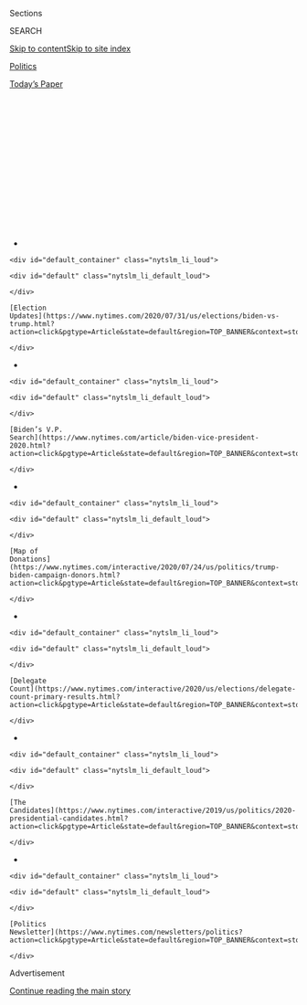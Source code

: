 <div id="app">

<div>

<div>

<div>

<div class="NYTAppHideMasthead css-1q2w90k e1suatyy0">

<div class="section css-ui9rw0 e1suatyy2">

<div class="css-eph4ug er09x8g0">

<div class="css-6n7j50">

</div>

<span class="css-1dv1kvn">Sections</span>

<div class="css-10488qs">

<span class="css-1dv1kvn">SEARCH</span>

</div>

[Skip to content](#site-content)[Skip to site
index](#site-index)

</div>

<div id="masthead-section-label" class="css-1wr3we4 eaxe0e00">

[Politics](https://www.nytimes.com/section/politics)

</div>

<div class="css-10698na e1huz5gh0">

</div>

</div>

<div id="masthead-bar-one" class="section hasLinks css-15hmgas e1csuq9d3">

<div class="css-uqyvli e1csuq9d0">

</div>

<div class="css-1uqjmks e1csuq9d1">

</div>

<div class="css-9e9ivx">

[](https://myaccount.nytimes.com/auth/login?response_type=cookie&client_id=vi)

</div>

<div class="css-1bvtpon e1csuq9d2">

[Today’s
Paper](https://www.nytimes.com/section/todayspaper)

</div>

</div>

</div>

</div>

<div data-aria-hidden="false">

<div id="site-content" data-role="main">

<div>

<div class="css-1aor85t" style="opacity:0.000000001;z-index:-1;visibility:hidden">

<div class="css-1hqnpie">

<div class="css-epjblv">

<span class="css-17xtcya">[Politics](/section/politics)</span><span class="css-x15j1o">|</span><span class="css-fwqvlz">At
Minneapolis Rally, an Angry Trump Reserves Sharpest Attack for
Biden</span>

</div>

<div class="css-k008qs">

<div class="css-1iwv8en">

<span class="css-18z7m18"></span>

<div>

</div>

</div>

<span class="css-1n6z4y">https://nyti.ms/33mxnSS</span>

<div class="css-1705lsu">

<div class="css-4xjgmj">

<div class="css-4skfbu" data-role="toolbar" data-aria-label="Social Media Share buttons, Save button, and Comments Panel with current comment count" data-testid="share-tools">

  - 
  - 
  - 
  - 
    
    <div class="css-6n7j50">
    
    </div>

  - 

</div>

</div>

</div>

</div>

</div>

</div>

<div id="NYT_TOP_BANNER_REGION" class="css-13pd83m">

<div>

<div id="styln-elections-notifications-menu" class="section interactive-content interactive-size-medium css-1edisqu">

<div class="css-17ih8de interactive-body">

<div class="nytslm_innerContainer" data-aria-live="polite">

<div class="nytslm_title">

</div>

  - 
    
    <div id="default_container" class="nytslm_li_loud">
    
    <div id="default" class="nytslm_li_default_loud">
    
    </div>
    
    [Election
    Updates](https://www.nytimes.com/2020/07/31/us/elections/biden-vs-trump.html?action=click&pgtype=Article&state=default&region=TOP_BANNER&context=storylines_menu)
    
    </div>

  - 
    
    <div id="default_container" class="nytslm_li_loud">
    
    <div id="default" class="nytslm_li_default_loud">
    
    </div>
    
    [Biden’s V.P.
    Search](https://www.nytimes.com/article/biden-vice-president-2020.html?action=click&pgtype=Article&state=default&region=TOP_BANNER&context=storylines_menu)
    
    </div>

  - 
    
    <div id="default_container" class="nytslm_li_loud">
    
    <div id="default" class="nytslm_li_default_loud">
    
    </div>
    
    [Map of
    Donations](https://www.nytimes.com/interactive/2020/07/24/us/politics/trump-biden-campaign-donors.html?action=click&pgtype=Article&state=default&region=TOP_BANNER&context=storylines_menu)
    
    </div>

  - 
    
    <div id="default_container" class="nytslm_li_loud">
    
    <div id="default" class="nytslm_li_default_loud">
    
    </div>
    
    [Delegate
    Count](https://www.nytimes.com/interactive/2020/us/elections/delegate-count-primary-results.html?action=click&pgtype=Article&state=default&region=TOP_BANNER&context=storylines_menu)
    
    </div>

  - 
    
    <div id="default_container" class="nytslm_li_loud">
    
    <div id="default" class="nytslm_li_default_loud">
    
    </div>
    
    [The
    Candidates](https://www.nytimes.com/interactive/2019/us/politics/2020-presidential-candidates.html?action=click&pgtype=Article&state=default&region=TOP_BANNER&context=storylines_menu)
    
    </div>

  - 
    
    <div id="default_container" class="nytslm_li_loud">
    
    <div id="default" class="nytslm_li_default_loud">
    
    </div>
    
    [Politics
    Newsletter](https://www.nytimes.com/newsletters/politics?action=click&pgtype=Article&state=default&region=TOP_BANNER&context=storylines_menu)
    
    </div>

</div>

</div>

</div>

</div>

</div>

<div id="top-wrapper" class="css-1sy8kpn">

<div id="top-slug" class="css-l9onyx">

Advertisement

</div>

[Continue reading the main
story](#after-top)

<div class="ad top-wrapper" style="text-align:center;height:100%;display:block;min-height:250px">

<div id="top" class="place-ad" data-position="top" data-size-key="top">

</div>

</div>

<div id="after-top">

</div>

</div>

<div id="sponsor-wrapper" class="css-1hyfx7x">

<div id="sponsor-slug" class="css-19vbshk">

Supported by

</div>

[Continue reading the main
story](#after-sponsor)

<div id="sponsor" class="ad sponsor-wrapper" style="text-align:center;height:100%;display:block">

</div>

<div id="after-sponsor">

</div>

</div>

<div class="css-1vkm6nb ehdk2mb0">

# At Minneapolis Rally, an Angry Trump Reserves Sharpest Attack for Biden

</div>

![<span class="css-16f3y1r e13ogyst0">President Trump criticized former
Vice President Joseph R. Biden Jr. and Mr. Biden’s son, Hunter, during a
rally in Minneapolis on Thursday, his first since the beginning of an
impeachment inquiry last
month.</span><span class="css-cch8ym"><span class="css-1dv1kvn">Credit</span><span class="css-cnj6d5 e1z0qqy90" itemprop="copyrightHolder"><span class="css-1ly73wi e1tej78p0">Credit...</span><span>Doug
Mills/The New York
Times</span></span></span>](https://static01.nyt.com/images/2019/10/12/us/politics/10dc-trump/10dc-trump-videoSixteenByNine3000.jpg)

<div class="css-xt80pu e12qa4dv0">

<div class="css-18e8msd">

<div class="css-vp77d3 epjyd6m0">

<div class="css-1baulvz">

By [<span class="css-1baulvz" itemprop="name">Annie
Karni</span>](https://www.nytimes.com/by/annie-karni) and
[<span class="css-1baulvz last-byline" itemprop="name">Peter
Baker</span>](https://www.nytimes.com/by/peter-baker)

</div>

</div>

  - 
    
    <div class="css-ld3wwf e16638kd2">
    
    Oct. 10,
    2019
    
    </div>

  - 
    
    <div class="css-4xjgmj">
    
    <div class="css-d8bdto" data-role="toolbar" data-aria-label="Social Media Share buttons, Save button, and Comments Panel with current comment count" data-testid="share-tools">
    
      - 
      - 
      - 
      - 
        
        <div class="css-6n7j50">
        
        </div>
    
      - 
    
    </div>
    
    </div>

</div>

</div>

<div class="section meteredContent css-1r7ky0e" name="articleBody" itemprop="articleBody">

<div class="css-1fanzo5 StoryBodyCompanionColumn">

<div class="css-53u6y8">

MINNEAPOLIS — A fired-up President Trump lashed out against Democrats at
a combative campaign rally on Thursday night, deriding them as “very
sick and deranged people” who were only investigating him for abuse of
power in order to “erase your vote.”

Facing impeachment in the House, Mr. Trump took his case to his core
supporters, arguing that Democrats were trying to overturn the 2016
election because they knew they could not beat him in 2020. He singled
out former Vice President Joseph R. Biden Jr. as nothing but a toady for
President Barack Obama.

“He was only a good vice president because he knew how to kiss Barack
Obama’s ass,” Mr. Trump said, a line that drew huge roars of approval
from the crowd.

In his first campaign rally since Speaker Nancy Pelosi [declared the
formal beginning of an impeachment
inquiry](https://www.nytimes.com/2019/09/24/us/politics/democrats-impeachment-trump.html)
last month, Mr. Trump was as raw and rancorous as ever, targeting
individual Democrats in highly personal terms that no president has used
in public and presenting himself as a victim of a partisan conspiracy.

</div>

</div>

<div class="css-1fanzo5 StoryBodyCompanionColumn">

<div class="css-53u6y8">

“From Day 1, the wretched Washington swamp has been trying to nullify
the results of a truly great and democratic election,” Mr. Trump told a
crowd of about 20,000 at the Target Center in Minneapolis, one of the
most Democratic cities in the country. “They want to erase your vote
like it never existed; they want to erase your voice, and they want to
erase your future.”

He fired off insults in rapid succession at F.B.I. agents, lawmakers and
journalists who he said were out to get him. “She’s either really stupid
or she’s really lost it — or maybe there’s a certain dishonesty in
there,” he said of Ms. Pelosi.

Representative Ilhan Omar, Democrat of Minnesota, who is one of his
favorite targets, is an “America-hating socialist” who married her
brother in order to come into the country, he said. ([No proof has
emerged](https://www.nytimes.com/2019/07/18/us/politics/trump-ilhan-omar-fact-check.html)
substantiating the marriage
claim.)

<div id="NYT_MAIN_CONTENT_1_REGION" class="css-9tf9ac">

<div>

<div id="styln-nfldraft-updates-block" class="section interactive-content interactive-size-medium css-1ftcdic">

<div class="css-17ih8de interactive-body">

<div id="styln-briefing-block" data-asset-id="">

<div class="briefing-block-header-section">

# [Latest Updates: 2020 Election](https://www.nytimes.com/2020/07/31/us/elections/biden-vs-trump.html?action=click&pgtype=Article&state=default&region=MAIN_CONTENT_1&context=storylines_live_updates)

<div class="briefing-block-ts">

Updated 2020-08-01T01:26:45.732Z

</div>

</div>

  - [Kamala Harris, a top vice-presidential contender, confronts double
    standards.](https://www.nytimes.com/2020/07/31/us/elections/biden-vs-trump.html?action=click&pgtype=Article&state=default&region=MAIN_CONTENT_1&context=storylines_live_updates#link-29fdff45)
  - [Karen Bass and Susan Rice are rising on Biden’s vice-presidential
    shortlist.](https://www.nytimes.com/2020/07/31/us/elections/biden-vs-trump.html?action=click&pgtype=Article&state=default&region=MAIN_CONTENT_1&context=storylines_live_updates#link-13ec3d9c)
  - [Trump says Russian bounties to kill U.S. troops ‘never took
    place.’](https://www.nytimes.com/2020/07/31/us/elections/biden-vs-trump.html?action=click&pgtype=Article&state=default&region=MAIN_CONTENT_1&context=storylines_live_updates#link-49e9a016)

<div class="briefing-block-footer">

<div class="briefing-block-footer-meta">

[See more
updates](https://www.nytimes.com/2020/07/31/us/elections/biden-vs-trump.html?action=click&pgtype=Article&state=default&region=MAIN_CONTENT_1&context=storylines_live_updates)

</div>

</div>

</div>

</div>

</div>

</div>

</div>

He went local in targeting the city’s Democratic mayor, Jacob Frey, who
drew the president’s ire this week for seeking reimbursement for the
cost of extra security required for the rally. “You got a rotten mayor,”
Mr. Trump said. “You’ve got to change your mayor.”

But no Democrat came under as much fire as Mr. Biden, one of the leading
Democrats bidding to challenge him next year. It was Mr. Trump’s
[efforts to pressure Ukraine’s
president](https://www.nytimes.com/2019/09/25/us/politics/ukraine-transcript-trump.html)
to come up with damaging information about Mr. Biden that prompted the
House impeachment inquiry that now threatens his presidency.

</div>

</div>

<div class="css-1fanzo5 StoryBodyCompanionColumn">

<div class="css-53u6y8">

Mr. Trump maintained he was interested only in uncovering supposed
corruption by the former vice president and his younger son, Hunter
Biden, who made $50,000 a month serving on the board of a Ukrainian
energy company at the same time his father was working on Ukraine policy
for the Obama administration.

In scathing terms, Mr. Trump mocked Hunter Biden, who struggled for
years with alcohol and drug abuse and was discharged from the Navy
Reserve after failing a drug test. Calling him unqualified for the
energy company post, Mr. Trump declared that Hunter Biden was “not too
smart” and added, “Hunter, you’re a loser.”

He noted that Hunter Biden had been out of the public spotlight in the
past couple of weeks as the president and his supporters have sought to
make him a political liability for the former vice president.

“Whatever happened to Hunter?” Mr. Trump demanded. “Where the hell is
he? Where’s Hunter?” Turning to a group of supporters, the president
said, “Hey, fellas, I have an idea for a new T-shirt.” It should say,
“Where’s Hunter?” he added.

Mr. Trump was proudly on offense all night, cheerfully using the word
“hell” repeatedly while mocking those who say he should watch his
language. “I’m energized,” he told the crowd.

At another point, he reveled in his ad hoc blasts at his enemies. “Isn’t
it much better when I go off script?” he asked.

The rally, the first of three in the next week, came on a day of rapidly
advancing developments in the impeachment inquiry and related matters.

</div>

</div>

<div class="css-1fanzo5 StoryBodyCompanionColumn">

<div class="css-53u6y8">

[Energy Secretary Rick Perry was
subpoenaed](https://www.nytimes.com/2019/10/10/us/politics/rick-perry-subpoena.html?action=click&module=Top%20Stories&pgtype=Homepage)
on Thursday for records that could shed light on any role he may have
played in Mr. Trump’s attempts to pressure the Ukrainian government. Lev
Parnas and Igor Fruman, two of associates of Mr. Trump’s personal lawyer
Rudolph W. Giuliani, [were indicted on campaign finance
charges](https://www.nytimes.com/2019/10/10/us/politics/lev-parnas-igor-fruman-arrested-giuliani.html?module=inline).

And Mr. Trump told reporters that the man [just announced as his outside
counsel](https://www.nytimes.com/2019/10/09/us/politics/trey-gowdy-trump-legal-team.html),
Trey Gowdy, could not start in that position until January because of
“lobbying rules,” even as House Democrats hope to have an impeachment
vote wrapped up by the holidays.

Despite the fast-moving inquiry unfolding in Washington, Mr. Trump
showed that he, too, was barreling forward in his re-election campaign,
using impeachment as fuel to energize his hard-core supporters while
trying to expand the electoral map.

This time, his campaign is pouring resources into a state with the hopes
of putting Democrats on defense and projecting confidence that they have
more paths to re-election than simply recreating the winning map from
2016. Mr. Trump lost Minnesota by 1.5 percentage points to Hillary
Clinton in 2016, despite having no campaign staff on the ground and
barely setting foot in the state.

“We are going to win this state,” Mr. Trump said as he took the stage
Thursday night. “This feels like the day before the election.”

The president’s decision to visit Ms. Omar’s backyard was also a show of
confidence, challenging a local congresswoman in her home state.

“How do you have such a person representing you in Minnesota?” he asked
the crowd, calling her one of the “big reasons” that he would win
re-election.

</div>

</div>

<div class="css-1fanzo5 StoryBodyCompanionColumn">

<div class="css-53u6y8">

He bemoaned the fact that so many Somali refugees had been allowed to
resettle in Minnesota and boasted that he had closed the door to many
foreigners seeking protection in the United States. “I have reduced
refugee resettlement by 85 percent,” he said.

Outside the Target Center, Trump protesters clashed with Trump
supporters, their shouting and cursing escalating as the president took
the stage. Many said the longtime Democratic state suddenly felt like a
battleground, and strangers approached each other to pick fights.

“Tell me why you like him,” one man yelled at a nearby Trump supporter.

Criticized by another protester for the president’s white supremacist
undertones, the Trump supporter replied, “I could have 100 black people
with me if I wanted to.”

Cameron Russell, 26, of Minneapolis, a donor support technician who is
black, voiced his skepticism: “Yo, man — pull them up. Call them up.”

Then Mr. Russell recognized the Trump supporter, who is white, as a high
school classmate.

“I thought you were cool,” Mr. Russell said to
him.

</div>

</div>

</div>

<div>

</div>

<div>

</div>

<div id="NYT_BELOW_MAIN_CONTENT_REGION">

<div>

<div id="STLYN_guide_v1_STYLN_guide_a" class="section css-l08pwh interactive-content interactive-size-medium">

<div class="css-17ih8de interactive-body">

<div class="g-story g-freebird g-max-limit" data-preview-slug="styln-scroll-guide">

</div>

<div id="g-electionguide-id" class="g-electionguide">

<div class="g-electionguide-container">

<div class="g-electionguide-wrapper">

<div class="g-electionguide-logo">

</div>

# Our 2020 Election Guide

Updated July 31, 2020

  - 
    
    -----
    
    ## The Latest
    
      - President Trump’s assault on the Postal Service is intersecting
        with his attacks on mail-in voting. [Voting rights groups say it
        is a recipe for
        disaster.](https://www.nytimes.com/2020/07/31/us/politics/trump-usps-mail-delays.html?action=click&pgtype=Article&state=default&region=BELOW_MAIN_CONTENT&context=storylines_guide)

  - 
    
    -----
    
    ## Biden’s V.P. Search
    
      - [Here are 13
        women](https://www.nytimes.com/article/biden-vice-president-2020.html?action=click&pgtype=Article&state=default&region=BELOW_MAIN_CONTENT&context=storylines_guide)
        who have been under consideration to be Joe Biden’s running
        mate, and why each might be chosen — and might not be.

  - 
    
    -----
    
    ## Keep Up With Our Coverage
    
      - Get an
        [email](https://www.nytimes.com/newsletters/politics?action=click&pgtype=Article&state=default&region=BELOW_MAIN_CONTENT&context=storylines_guide)
        recapping the day’s news
    
    <!-- end list -->
    
      - Download our mobile app on
        [iOS](https://apps.apple.com/us/app/nytimes/id284862083?ls=1&mat_click_id=5c79ae7455014fd1bd66b5610c05b8f2-20191112-16948&referrer=mat_click_id%3D5c79ae7455014fd1bd66b5610c05b8f2-20191112-16948%26link_click_id%3D722930677036718082)
        and
        [Android](http://a.localytics.com/android?id=com.nytimes.android&referrer=utm_source%3Dother_nyt_mobile_web%26utm_medium%3DWeb%2520page%26utm_term%3DGeneral%2520Mobile%2520Page%26utm_campaign%3DNYT%2520Mobile%2520General%2520Page)
        and turn on Breaking News and Politics alerts

</div>

</div>

</div>

</div>

</div>

</div>

</div>

<div>

</div>

<div>

<div id="bottom-wrapper" class="css-1ede5it">

<div id="bottom-slug" class="css-l9onyx">

Advertisement

</div>

[Continue reading the main
story](#after-bottom)

<div id="bottom" class="ad bottom-wrapper" style="text-align:center;height:100%;display:block;min-height:90px">

</div>

<div id="after-bottom">

</div>

</div>

</div>

</div>

</div>

## Site Index

<div>

</div>

## Site Information Navigation

  - [© <span>2020</span> <span>The New York Times
    Company</span>](https://help.nytimes.com/hc/en-us/articles/115014792127-Copyright-notice)

<!-- end list -->

  - [NYTCo](https://www.nytco.com/)
  - [Contact
    Us](https://help.nytimes.com/hc/en-us/articles/115015385887-Contact-Us)
  - [Work with us](https://www.nytco.com/careers/)
  - [Advertise](https://nytmediakit.com/)
  - [T Brand Studio](http://www.tbrandstudio.com/)
  - [Your Ad
    Choices](https://www.nytimes.com/privacy/cookie-policy#how-do-i-manage-trackers)
  - [Privacy](https://www.nytimes.com/privacy)
  - [Terms of
    Service](https://help.nytimes.com/hc/en-us/articles/115014893428-Terms-of-service)
  - [Terms of
    Sale](https://help.nytimes.com/hc/en-us/articles/115014893968-Terms-of-sale)
  - [Site
    Map](https://spiderbites.nytimes.com)
  - [Help](https://help.nytimes.com/hc/en-us)
  - [Subscriptions](https://www.nytimes.com/subscription?campaignId=37WXW)

</div>

</div>

</div>

</div>
